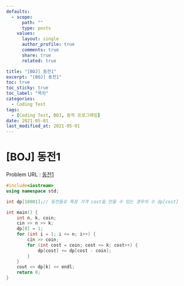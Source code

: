 ```yaml
---
defaults:
  - scope:
      path: ""
      type: posts
    values:
      layout: single
      author_profile: true
      comments: true
      share: true
      related: true

title: "[BOJ] 동전1"
excerpt: "[BOJ] 동전1"
toc: true
toc_sticky: true
toc_label: "목차"
categories:
  - Coding Test
tags:
  - [Coding Test, BOJ, 동적 프로그래밍]
date: 2021-05-01
last_modified_at: 2021-05-01
---
```

# [BOJ] 동전1

Problem URL : [동전1](https://www.acmicpc.net/problem/2293)

```cpp
#include<iostream>
using namespace std;

int dp[10001];// 동전들로 특정 가격 cost을 만들 수 있는 경우의 수 dp[cost] 

int main() {
    int n, k, coin;
    cin >> n >> k;
    dp[0] = 1;
    for (int i = 1; i <= n; i++) {
        cin >> coin;
        for (int cost = coin; cost <= k; cost++) {
            dp[cost] += dp[cost - coin];
        }
    }
    cout << dp[k] << endl;
    return 0;
}
```